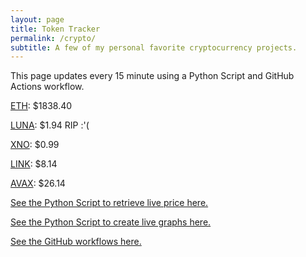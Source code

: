 ```yaml
---
layout: page
title: Token Tracker
permalink: /crypto/
subtitle: A few of my personal favorite cryptocurrency projects.
---
```


 This page updates every 15 minute using a Python Script and GitHub Actions workflow.


<!--BEGINCRYPTOINPUT-->
[ETH](https://smfxfc.github.io/crypto/eth.html): $1838.40

[LUNA](https://smfxfc.github.io/crypto/luna.html): $1.94 RIP :'(

[XNO](https://smfxfc.github.io/crypto/xno.html): $0.99

[LINK](https://smfxfc.github.io/crypto/link.html): $8.14

[AVAX](https://smfxfc.github.io/crypto/avax.html): $26.14

<!--ENDCRYPTOINPUT-->
 
 
[See the Python Script to retrieve live price here.](https://github.com/smfxfc/smfxfc.github.io/blob/master/src/get_cryptos.py)

[See the Python Script to create live graphs here.](https://github.com/smfxfc/smfxfc.github.io/blob/master/src/graph_crypto.py)

[See the GitHub workflows here.](https://github.com/smfxfc/smfxfc.github.io/blob/master/.github/workflows/)
